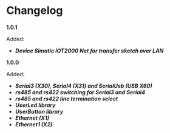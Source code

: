 Changelog
=========
**1.0.1**

Added:

* ***Device Simatic IOT2000 Net for transfer sketch over LAN***

**1.0.0**

Added:
  * ***Serial3 (X30), Serial4 (X31) and SerialUsb (USB X60)***
  * ***rs485 and rs422 switching for Serial3 and Serial4***
  * ***rs485 and rs422 line termination select***
  * ***UserLed library***
  * ***UserButton library***
  * ***Ethernet (X1)***
  * ***Ethernet1 (X2)***
